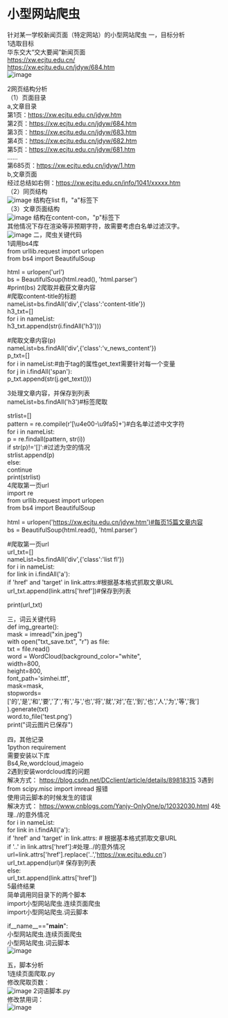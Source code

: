 # 小型网站爬虫
针对某一学校新闻页面（特定网站）的小型网站爬虫
一，目标分析  
1选取目标  
华东交大“交大要闻”新闻页面  
https://xw.ecjtu.edu.cn/  
https://xw.ecjtu.edu.cn/jdyw/684.htm  
![image](https://user-images.githubusercontent.com/58925720/138362655-fe0745c0-cd10-4c23-8665-3365cbdebd32.png)

2网页结构分析  
（1）页面目录  
a,文章目录  
第1页：https://xw.ecjtu.edu.cn/jdyw.htm  
第2页：https://xw.ecjtu.edu.cn/jdyw/684.htm  
第3页：https://xw.ecjtu.edu.cn/jdyw/683.htm  
第4页：https://xw.ecjtu.edu.cn/jdyw/682.htm  
第5页：https://xw.ecjtu.edu.cn/jdyw/681.htm  
……  
第685页：https://xw.ecjtu.edu.cn/jdyw/1.htm  
b,文章页面  
经过总结如右侧：https://xw.ecjtu.edu.cn/info/1041/xxxxx.htm  
（2）同页结构  
![image](https://user-images.githubusercontent.com/58925720/138362690-4a61b831-0d12-4a35-8bd6-38c2b885d82f.png)
结构在list fl，"a"标签下  
（3）文章页面结构  
![image](https://user-images.githubusercontent.com/58925720/138362706-2b8598b4-9953-4b34-a46a-c59f2abb60a0.png)
结构在content-con，"p"标签下  
其他情况下存在渲染等非预期字符，故需要考虑白名单过滤汉字。  
![image](https://user-images.githubusercontent.com/58925720/138362766-8f6c82b0-bed6-4b94-b438-063b162a969c.png)
二，爬虫关键代码  
1调用bs4库  
from urllib.request import urlopen  
from bs4 import BeautifulSoup  

html = urlopen('url')  
bs = BeautifulSoup(html.read(), 'html.parser')  
#print(bs)
2爬取并截获文章内容  
#爬取content-title的标题  
nameList=bs.findAll('div',{'class':'content-title'})  
h3_txt=[]  
for i in nameList:  
    h3_txt.append(str(i.findAll('h3')))  

#爬取文章内容(p)  
nameList=bs.findAll('div',{'class':'v_news_content'})  
p_txt=[]  
for i in nameList:#由于tag的属性get_text需要针对每一个变量  
    for j in i.findAll('span'):  
        p_txt.append(str(j.get_text()))  

3处理文章内容，并保存到列表  
nameList=bs.findAll('h3')#标签爬取  

strlist=[]  
pattern = re.compile(r'[\u4e00-\u9fa5]+')#白名单过滤中文字符  
for i in nameList:  
    p = re.findall(pattern, str(i))  
    if str(p)!='[]':#过滤为空的情况  
        strlist.append(p)  
    else:  
        continue  
print(strlist)  
4爬取第一页url  
import re  
from urllib.request import urlopen  
from bs4 import BeautifulSoup  
  
html = urlopen('https://xw.ecjtu.edu.cn/jdyw.htm')#每页15篇文章内容  
bs = BeautifulSoup(html.read(), 'html.parser')  
  
#爬取第一页url  
url_txt=[]  
nameList=bs.findAll('div',{'class':'list fl'})  
for i in nameList:  
    for link in i.findAll('a'):  
        if 'href' and 'target' in link.attrs:#根据基本格式抓取文章URL  
            url_txt.append(link.attrs['href'])#保存到列表  
  
print(url_txt)  

三，词云关键代码  
def img_grearte():  
    mask = imread("xin.jpeg")  
    with open("txt_save.txt", "r") as file:  
        txt = file.read()  
    word = WordCloud(background_color="white",  
                     width=800,  
                     height=800,  
                     font_path='simhei.ttf',  
                     mask=mask,  
                     stopwords=['的','是','和','要','了','有','与','也','将','就','对','在','到','也','人','为','等','我']  
                     ).generate(txt)  
    word.to_file('test.png')  
    print("词云图片已保存")  
  
四，其他记录  
1python requirement  
需要安装以下库  
Bs4,Re,wordcloud,imageio  
2遇到安装wordcloud库的问题  
解决方式： https://blog.csdn.net/DCclient/article/details/89818315
3遇到from scipy.misc import imread 报错  
使用词云脚本的时候发生的错误  
解决方式： https://www.cnblogs.com/Yanjy-OnlyOne/p/12032030.html
4处理../的意外情况  
for i in nameList:  
    for link in i.findAll('a'):  
        if 'href' and 'target' in link.attrs:  # 根据基本格式抓取文章URL  
            if '..' in link.attrs['href']:#处理../的意外情况  
                url=link.attrs['href'].replace('..','https://xw.ecjtu.edu.cn')  
                url_txt.append(url)# 保存到列表  
            else:  
                url_txt.append(link.attrs['href'])  
5最终结果  
简单调用同目录下的两个脚本  
import小型网站爬虫.连续页面爬虫  
import小型网站爬虫.词云脚本  
  
if__name__=="__main__":  
小型网站爬虫.连续页面爬虫  
小型网站爬虫.词云脚本  
![image](https://user-images.githubusercontent.com/58925720/138362813-e5f11431-733c-4311-b1e2-ab818de5eced.png)

五，脚本分析  
1连续页面爬取.py  
修改爬取页数：  
 ![image](https://user-images.githubusercontent.com/58925720/138362831-e53549dc-d9ec-4a24-8159-eabe2ebae74f.png)
2词语脚本.py  
修改禁用词：  
![image](https://user-images.githubusercontent.com/58925720/138362846-09cb6c4d-24c8-4a23-8096-a453749bb803.png)


